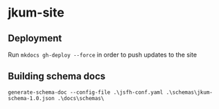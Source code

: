 # jkum-site

## Deployment

Run `mkdocs gh-deploy --force` in order to push updates to the site


## Building schema docs
`generate-schema-doc --config-file .\jsfh-conf.yaml .\schemas\jkum-schema-1.0.json .\docs\schemas\`
